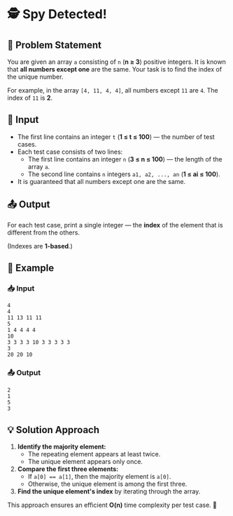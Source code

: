 # 🕵️ Spy Detected!

## 📜 Problem Statement
You are given an array `a` consisting of `n` (**n ≥ 3**) positive integers. It is known that **all numbers except one** are the same. Your task is to find the index of the unique number.

For example, in the array `[4, 11, 4, 4]`, all numbers except `11` are `4`. The index of `11` is **2**.

## 🔢 Input
- The first line contains an integer `t` (**1 ≤ t ≤ 100**) — the number of test cases.
- Each test case consists of two lines:
  - The first line contains an integer `n` (**3 ≤ n ≤ 100**) — the length of the array `a`.
  - The second line contains `n` integers `a1, a2, ..., an` (**1 ≤ ai ≤ 100**).
- It is guaranteed that all numbers except one are the same.

## 📤 Output
For each test case, print a single integer — the **index** of the element that is different from the others.

(Indexes are **1-based**.)

## 📝 Example
### 📥 Input
```
4
4
11 13 11 11
5
1 4 4 4 4
10
3 3 3 3 10 3 3 3 3 3
3
20 20 10
```

### 📤 Output
```
2
1
5
3
```

## 💡 Solution Approach
1. **Identify the majority element:**
   - The repeating element appears at least twice.
   - The unique element appears only once.
2. **Compare the first three elements:**
   - If `a[0] == a[1]`, then the majority element is `a[0]`.
   - Otherwise, the unique element is among the first three.
3. **Find the unique element's index** by iterating through the array.

This approach ensures an efficient **O(n)** time complexity per test case. 🚀

